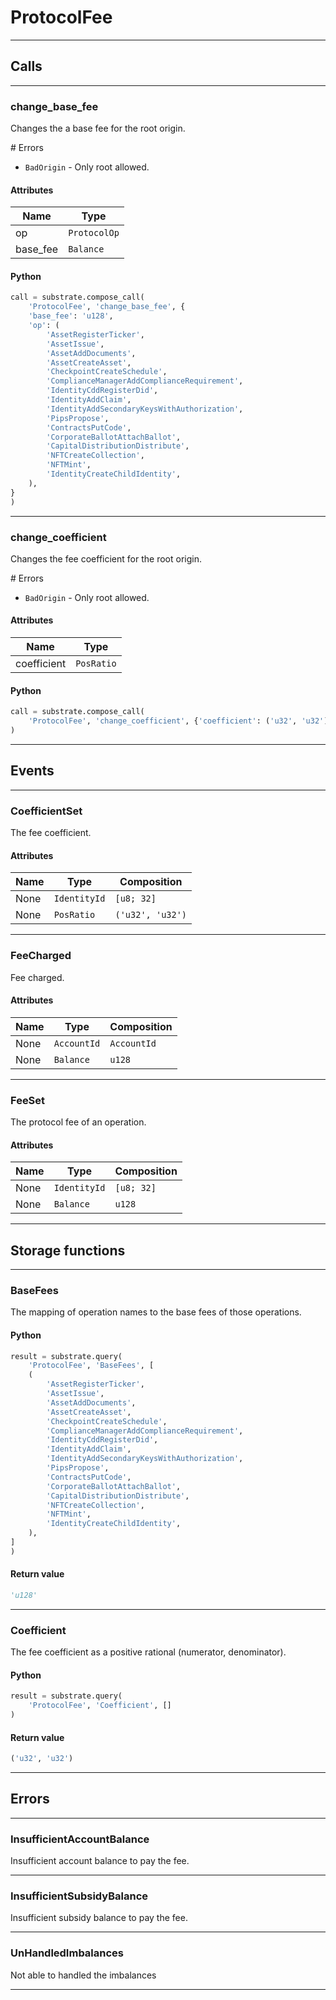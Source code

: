
# ProtocolFee

---------
## Calls

---------
### change_base_fee
Changes the a base fee for the root origin.

\# Errors
* `BadOrigin` - Only root allowed.
#### Attributes
| Name | Type |
| -------- | -------- | 
| op | `ProtocolOp` | 
| base_fee | `Balance` | 

#### Python
```python
call = substrate.compose_call(
    'ProtocolFee', 'change_base_fee', {
    'base_fee': 'u128',
    'op': (
        'AssetRegisterTicker',
        'AssetIssue',
        'AssetAddDocuments',
        'AssetCreateAsset',
        'CheckpointCreateSchedule',
        'ComplianceManagerAddComplianceRequirement',
        'IdentityCddRegisterDid',
        'IdentityAddClaim',
        'IdentityAddSecondaryKeysWithAuthorization',
        'PipsPropose',
        'ContractsPutCode',
        'CorporateBallotAttachBallot',
        'CapitalDistributionDistribute',
        'NFTCreateCollection',
        'NFTMint',
        'IdentityCreateChildIdentity',
    ),
}
)
```

---------
### change_coefficient
Changes the fee coefficient for the root origin.

\# Errors
* `BadOrigin` - Only root allowed.
#### Attributes
| Name | Type |
| -------- | -------- | 
| coefficient | `PosRatio` | 

#### Python
```python
call = substrate.compose_call(
    'ProtocolFee', 'change_coefficient', {'coefficient': ('u32', 'u32')}
)
```

---------
## Events

---------
### CoefficientSet
The fee coefficient.
#### Attributes
| Name | Type | Composition
| -------- | -------- | -------- |
| None | `IdentityId` | ```[u8; 32]```
| None | `PosRatio` | ```('u32', 'u32')```

---------
### FeeCharged
Fee charged.
#### Attributes
| Name | Type | Composition
| -------- | -------- | -------- |
| None | `AccountId` | ```AccountId```
| None | `Balance` | ```u128```

---------
### FeeSet
The protocol fee of an operation.
#### Attributes
| Name | Type | Composition
| -------- | -------- | -------- |
| None | `IdentityId` | ```[u8; 32]```
| None | `Balance` | ```u128```

---------
## Storage functions

---------
### BaseFees
 The mapping of operation names to the base fees of those operations.

#### Python
```python
result = substrate.query(
    'ProtocolFee', 'BaseFees', [
    (
        'AssetRegisterTicker',
        'AssetIssue',
        'AssetAddDocuments',
        'AssetCreateAsset',
        'CheckpointCreateSchedule',
        'ComplianceManagerAddComplianceRequirement',
        'IdentityCddRegisterDid',
        'IdentityAddClaim',
        'IdentityAddSecondaryKeysWithAuthorization',
        'PipsPropose',
        'ContractsPutCode',
        'CorporateBallotAttachBallot',
        'CapitalDistributionDistribute',
        'NFTCreateCollection',
        'NFTMint',
        'IdentityCreateChildIdentity',
    ),
]
)
```

#### Return value
```python
'u128'
```
---------
### Coefficient
 The fee coefficient as a positive rational (numerator, denominator).

#### Python
```python
result = substrate.query(
    'ProtocolFee', 'Coefficient', []
)
```

#### Return value
```python
('u32', 'u32')
```
---------
## Errors

---------
### InsufficientAccountBalance
Insufficient account balance to pay the fee.

---------
### InsufficientSubsidyBalance
Insufficient subsidy balance to pay the fee.

---------
### UnHandledImbalances
Not able to handled the imbalances

---------